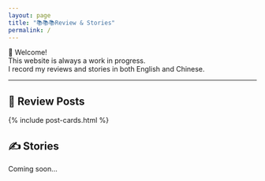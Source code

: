```yaml
---
layout: page
title: "📚📚📚Review & Stories"
permalink: /
---
```


👋 Welcome!  
This website is always a work in progress.  
I record my reviews and stories in both English and Chinese.

---

## 📖 Review Posts

<div class="post-cards" markdown="0">
  {% include post-cards.html %}
</div>

## ✍️ Stories
Coming soon...